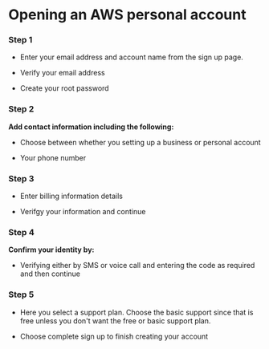# Opening an AWS personal account #

### Step 1 ###

- Enter your email address and account name from the sign up page.

- Verify your email address

- Create your root password

### Step 2 ###

**Add contact information including the following:**

- Choose between whether you setting up a business or personal account

- Your phone number

### Step 3 ###

- Enter billing information details

- Verifgy your information and continue

### Step 4 ###

**Confirm your identity by:**

- Verifying either by SMS or voice call and entering the code as required and then continue

### Step 5 ###

- Here you select a support plan. Choose the basic support since that is free unless you don't want the free or basic support plan.

- Choose complete sign up to finish creating your account

